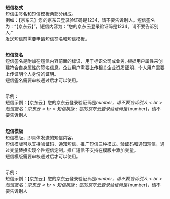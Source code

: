 **短信格式**<br>
短信由签名和短信模板两部分组成。<br>
例如：【京东云】您的京东云登录验证码是1234，请不要告诉别人。短信签名为：“【京东云】”，短信内容为：“您的京东云登录验证码是1234，请不要告诉别人.”<br>
发送短信前需要申请短信签名和短信模板。<br><br>

**短信签名**<br>
短信签名是附加在短信内容前面的标识，用于标识公司或业务, 根据用户属性来创建符合自身属性的签名信息。企业用户需要上传相关企业资质证明，个人用户需要上传证明个人身份的证明。<br>
短信签名需要审核通过后才可以使用。<br><br>

示例：<br>
短信示例：【京东云】您的京东云登录验证码是${number}，请不要告诉别人<br>
短信签名：京东云<br>
短信模版: 您的京东云登录验证码是${number}，请不要告诉别人<br><br>

**短信模板**<br>
短信模版，即具体发送的短信内容。<br>
短信模版可以支持验证码、通知短信、推广短信三种模式。验证码和通知短信，通过变量替换实现个性短信定制。推广短信不支持在模版中添加变量。<br>
短信模版需要审核通过后才可以使用。<br><br>

示例：<br>
短信示例：【京东云】您的京东云登录验证码是${number}，请不要告诉别人<br>
短信签名：京东云<br>
短信模版: 您的京东云登录验证码是${number}，请不要告诉别人
